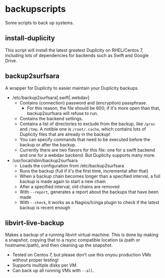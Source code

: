 # backupscripts
Some scripts to back up systems.

## install-duplicity

This script will install the latest greatest Duplicity on RHEL/Centos 7, including lots of dependencies for backends such as Swift and Google Drive.

## backup2surfsara

A wrapper for Duplicity to easier maintain your Duplicity backups.

* /etc/backup2surfsara[.swift|.webdav]
  * Contains (connection) password and (encryption) passphrase.
    * For this reason, the file should be 600; if it's more open than that, backup2surfsara will refuse to run.
  * Contains the backend settings.
  * Contains a list of directories to exclude from the backup, like `/proc` and `/tmp`. A notible one is `/root/.cache`, which contains lots of Duplicity files that are already in the backup!
  * You can specify commands that need to be executed before the backup or after the backup.
  * Currently there are two flavors for this file: one for a swift backend and one for a webdav backend. But Duplicity supports many more.
* /usr/local/sbin/backup2surfsara
  * Loads the configuration from /etc/backup2surfsara
  * Runs the backup (full if it's the first time, incremental after that)
  * When a backup chain becomes longer than a specified interval, a full backup is made again to start a new chain
  * After a specified interval, old chains are removed
  * With `--report`, generates a report about the backups that have been made
  * With `--check`, it works as a Nagios/Icinga plugin to check if the latest backup is recent enough

## libvirt-live-backup

Makes a backup of a running libvirt virtual machine. This is done by making a snapshot, copying that to a rsync compatible location (a /path or hostname:/path), and then cleaning up the snapshot.

* Tested on Centos 7, but please don't use this onyou production VMs without proper testing!
* Supports multiple disks per VM.
* Can back up all running VMs with `--all`.
